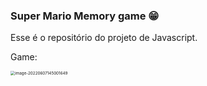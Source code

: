 ### Super Mario Memory game :grin:

Esse é o repositório do projeto de Javascript.

Game:

<img src="C:\Users\na_co\AppData\Roaming\Typora\typora-user-images\image-20220607145001649.png" alt="image-20220607145001649" style="zoom:45%;" />
